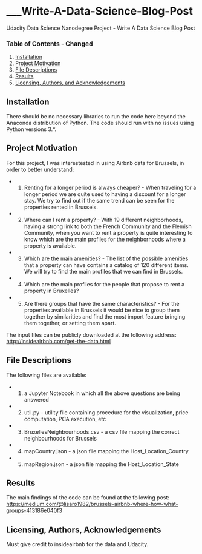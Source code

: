 # ___Write-A-Data-Science-Blog-Post
Udacity Data Science Nanodegree Project - Write A Data Science Blog Post


### Table of Contents - Changed

1. [Installation](#installation)
2. [Project Motivation](#motivation)
3. [File Descriptions](#files)
4. [Results](#results)
5. [Licensing, Authors, and Acknowledgements](#licensing)

## Installation <a name="installation"></a>

There should be no necessary libraries to run the code here beyond the Anaconda distribution of Python. The code should run with no issues using Python versions 3.*.

## Project Motivation<a name="motivation"></a>

For this project, I was interestested in using Airbnb data for Brussels, in order to better understand:

   - 1. Renting for a longer period is always cheaper? - When traveling for a longer period we are quite used to having a discount for a longer stay. We try to find out if the same trend can be seen for the properties rented in Brussels.
   - 2. Where can I rent a property? - With 19 different neighborhoods, having a strong link to both the French Community and the Flemish Community, when you want to rent a property is quite interesting to know which are the main profiles for the neighborhoods where a property is available.
   - 3. Which are the main amenities? - The list of the possible amenities that a property can have contains a catalog of 120 different items. We will try to find the main profiles that we can find in Brussels.
   - 4. Which are the main profiles for the people that propose to rent a property in Bruxelles?
   - 5. Are there groups that have the same characteristics? - For the properties available in Brussels it would be nice to group them together by similarities and find the most import feature bringing them together, or setting them apart.

The input files can be publicly downloaded at the following address:
http://insideairbnb.com/get-the-data.html


## File Descriptions <a name="files"></a>

The following files are available:
   - 1. a Jupyter Notebook in which all the above questions are being answered
   - 2. util.py - utility file containing procedure for the visualization, price computation, PCA execution, etc
   - 3. BruxellesNeighbourhoods.csv - a csv file mapping the correct neighbourhoods for Brussels
   - 4. mapCountry.json - a json file mapping the Host_Location_Country
   - 5. mapRegion.json - a json file mapping the Host_Location_State

## Results<a name="results"></a>

The main findings of the code can be found at the following post:
https://medium.com/@lisaro1982/brussels-airbnb-where-how-what-groups-413186e040f3

## Licensing, Authors, Acknowledgements<a name="licensing"></a>

Must give credit to insideairbnb for the data and Udacity.
